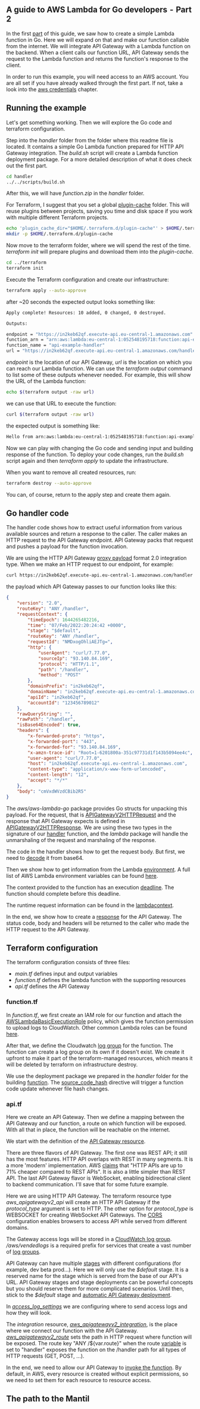 ## A guide to AWS Lambda for Go developers  -  Part 2

In the first [part](https://github.com/mantil-io/go-lambda-examples/tree/master/guide) of this guide, we saw how to create a simple Lambda function in Go. Here we will expand on that and make our function callable from the internet. We will integrate API Gateway with a Lambda function on the backend. When a client calls our function URL, API Gateway sends the request to the Lambda function and returns the function's response to the client.

In order to run this example, you will need access to an AWS account. You are all set if you have already walked through the first part. If not, take a look into the [aws credentials](https://github.com/mantil-io/go-lambda-examples/tree/master/guide#aws-credentials) chapter.

<!--
https://github.com/mantil-io/go-lambda-examples/tree/master/guide#view-lambda-function-logs

What is stage
What is integration
What is deployment

opisati kakvi su ovo primjeri

kod je ogoljen do esencije
kod je pripremljen za igranje
za pocetak experimentiranja 
za nekog tko bi htio zagnjuriti ali ne zna od kuda krenuti

radi se o primjerima, ne o clancima
clanak je tu da potkrijepi kod, ali mogao bi ga napisati i kao komentare u kodu

tako da nisam dobar fit onome sto vi zamisljate kao clanak
taj clanak bez koda ne vrijedi nista
on je potpora kodu

da bi pisao o tome moram vec imati nekog iskustva
ne pisaem o temama o kojima nema iskustva
osim u nekim slucajevima kada zelim nauciti, onda si postavljam pitanja sto bi me sve mogli pitati oni kojima to budem objasnjavao
zelim nauciti da bi mogao objasniti drugima

destiliram koncepte i kod dok ne ostane samo no sto je esencijalno 
micem accidental complexiti, zbog projekta, zbog library
-->

## Running the example

Let's get something working. Then we will explore the Go code and terraform configuration. 

Step into the *handler* folder from the folder where this readme file is located. It contains a simple Go Lambda function prepared for HTTP API Gateway integration. The *build.sh* script will create a Lambda function deployment package. For a more detailed description of what it does check out the first part.

``` sh
cd handler
../../scripts/build.sh
```

After this, we will have *function.zip* in the *handler* folder.

For Terraform, I suggest that you set a global [plugin-cache](https://www.terraform.io/cli/config/config-file#provider-plugin-cache) folder. This will reuse plugins between projects, saving you time and disk space if you work with multiple different Terraform projects.
``` sh
echo 'plugin_cache_dir="$HOME/.terraform.d/plugin-cache"' > $HOME/.terraformrc
mkdir -p $HOME/.terraform.d/plugin-cache
```

Now move to the terraform folder, where we will spend the rest of the time. *terraform init* will prepare plugins and download them into the *plugin-cache*.

``` sh
cd ../terraform
terraform init
``` 

Execute the Terraform configuration and create our infrastructure: 
``` sh
terraform apply --auto-approve
```
after ~20 seconds the expected output looks something like:

``` sh
Apply complete! Resources: 10 added, 0 changed, 0 destroyed.

Outputs:

endpoint = "https://in2keb62qf.execute-api.eu-central-1.amazonaws.com"
function_arn = "arn:aws:lambda:eu-central-1:052548195718:function:api-example-handler"
function_name = "api-example-handler"
url = "https://in2keb62qf.execute-api.eu-central-1.amazonaws.com/handler"
```
*endpoint* is the location of our API Gateway, *url* is the location on which you can reach our Lambda function.
We can use the *terraform output* command to list some of these outputs whenever needed. For example, this will show the URL of the Lambda function: 
``` sh
echo $(terraform output -raw url)
```

we can use that URL to execute the function:

``` sh
curl $(terraform output -raw url)
```

the expected output is something like:

``` sh
Hello from arn:aws:lambda:eu-central-1:052548195718:function:api-example-handler
```

Now we can play with changing the Go code and sending input and building response of the function. To deploy your code changes, run the *build.sh* script again and then *terraform apply* to update the infrastructure. 

When you want to remove all created resources, run: 
``` sh
terraform destroy --auto-approve
```
You can, of course, return to the apply step and create them again. 

## Go handler code

The handler code shows how to extract useful information from various available sources and return a response to the caller. The caller makes an HTTP request to the API Gateway endpoint. API Gateway packs that request and pushes a payload for the function invocation.

We are using the HTTP API Gateway [proxy payload](https://docs.aws.amazon.com/apigateway/latest/developerguide/http-api-develop-integrations-lambda.html) format 2.0 integration type. When we make an HTTP request to our endpoint, for example:

``` sh
curl https://in2keb62qf.execute-api.eu-central-1.amazonaws.com/handler -d "request body"
```
<!--
[handler/main.go](handler/main.go) is a simple Lambda function. We are passing [handler](handler/main.go#56) to the lambda package. It will run our handler on each Lambda function invocation. In this case when function is invoked through HTTP API Gatweay integration we expect *APIGatewayV2HTTPRequest* in the request and we are using *APIGatewayV2HTTPResponse* for response. 

When we invoke our function through HTTP API Gateway with [proxy payload](https://docs.aws.amazon.com/apigateway/latest/developerguide/http-api-develop-integrations-lambda.html) format 2.0 the payload with wich the function is invoked look like this:
-->

the payload which API Gateway passes to our function looks like this:
``` json
{
    "version": "2.0",
    "routeKey": "ANY /handler",
    "requestContext": {
        "timeEpoch": 1644265482216,
        "time": "07/Feb/2022:20:24:42 +0000",
        "stage": "$default",
        "routeKey": "ANY /handler",
        "requestId": "NMDxogOhliAEJTg=",
        "http": {
            "userAgent": "curl/7.77.0",
            "sourceIp": "93.140.84.169",
            "protocol": "HTTP/1.1",
            "path": "/handler",
            "method": "POST"
        },
        "domainPrefix": "in2keb62qf",
        "domainName": "in2keb62qf.execute-api.eu-central-1.amazonaws.com",
        "apiId": "in2keb62qf",
        "accountId": "123456789012"
    },
    "rawQueryString": "",
    "rawPath": "/handler",
    "isBase64Encoded": true,
    "headers": {
        "x-forwarded-proto": "https",
        "x-forwarded-port": "443",
        "x-forwarded-for": "93.140.84.169",
        "x-amzn-trace-id": "Root=1-6201800a-351c97731d1f143b5094ee4c",
        "user-agent": "curl/7.77.0",
        "host": "in2keb62qf.execute-api.eu-central-1.amazonaws.com",
        "content-type": "application/x-www-form-urlencoded",
        "content-length": "12",
        "accept": "*/*"
    },
    "body": "cmVxdWVzdCBib2R5"
}
```

The *aws/aws-lambda-go* package provides Go structs for unpacking this payload. For the request, that is [APIGatewayV2HTTPRequest](https://github.com/aws/aws-lambda-go/blob/main/events/apigw.go#L51-L64) and the response that API Gateway expects is defined in [APIGatewayV2HTTPResponse](https://github.com/aws/aws-lambda-go/blob/main/events/apigw.go#L123-L130). We are using these two types in the signature of our [handler](handler/main.go#L27) function, and the *lambda* package will handle the unmarshaling of the request and marshaling of the response.

The code in the handler shows how to get the request body. But first, we need to [decode](handler/main.go#L64-L73) it from base64. 

Then we show how to get information from the Lambda [environment](handler/main.go#L36). A full list of AWS Lambda environment variables can be found [here](https://docs.aws.amazon.com/lambda/latest/dg/configuration-envvars.html#configuration-envvars-runtime). 

The context provided to the function has an execution [deadline](handler/main.go#L42). The function should complete before this deadline. 

The runtime request information can be found in the [lambdacontext](handler/main.go#L47). 

In the end, we show how to create a [response](handler/main.go#L53) for the API Gateway. The status code, body and headers will be returned to the caller who made the HTTP request to the API Gateway.  

## Terraform configuration

The terraform configuration consists of three files:

* *main.tf* defines input and output variables 
* *function.tf* defines the lambda function with the supporting resources
* *api.tf* defines the API Gateway

### function.tf

In *function.tf*, we first create an IAM role for our function and attach the [AWSLambdaBasicExecutionRole](terraform/function.tf#L24) policy, which gives the function permission to upload logs to CloudWatch. Other common Lambda roles can be found [here](https://docs.aws.amazon.com/lambda/latest/dg/lambda-intro-execution-role.html). 

After that, we define the Cloudwatch [log group](terraform/function.tf#L30-L33) for the function. The function can create a log group on its own if it doesn't exist. We create it upfront to make it part of the terraform-managed resources, which means it will be deleted by terraform on infrastructure destroy.

We use the deployment package we prepared in the *handler* folder for the building [function](terraform/function.tf#L36-L48). The [source_code_hash](https://registry.terraform.io/providers/hashicorp/aws/latest/docs/resources/lambda_function#source_code_hash) directive will trigger a function code update whenever file hash changes.

### api.tf

Here we create an API Gateway. Then we define a mapping between the API Gateway and our function, a route on which function will be exposed. With all that in place, the function will be reachable on the internet.

We start with the definition of the [API Gateway resource](terraform/api.tf#L3-L9). 

There are three flavors of API Gateway. The first one was REST API; it still has the most features. HTTP API overlaps with REST in many segments. It is a more 'modern' implementation. AWS [claims](https://aws.amazon.com/about-aws/whats-new/2019/12/amazon-api-gateway-offers-faster-cheaper-simpler-apis-using-http-apis-preview/) that "HTTP APIs are up to 71% cheaper compared to REST APIs". It is also a little simpler than REST API. The last API Gateway flavor is WebSocket, enabling bidirectional client to backend communication. I'll save that for some future example.

Here we are using HTTP API Gateway. The terraform resource type *aws_apigatewayv2_api* will create an HTTP API Gateway if the *protocol_type* argument is set to HTTP. The other option for *protocol_type* is WEBSOCKET for creating WebSocket API Gateways. The [CORS](https://docs.aws.amazon.com/apigateway/latest/developerguide/http-api-cors.html) configuration enables browsers to access API while served from different domains. 

The Gateway access logs will be stored in a [CloudWatch log group](terraform/api.tf#L13-L16). */aws/vendedlogs* is a required prefix for services that create a vast number of [log groups](https://docs.aws.amazon.com/AmazonCloudWatch/latest/logs/AWS-logs-and-resource-policy.html).

API Gateway can have multiple [stages](https://docs.aws.amazon.com/apigateway/latest/developerguide/http-api-stages.html) with different configurations (for example, dev beta prod...). Here we will only use the *\$default* stage. It is a reserved name for the stage which is served from the base of our API's URL. API Gateway stages and stage deployments can be powerful concepts but you should reserve them for more complicated scenarios. Until then, stick to the *\$default* stage and [automatic API Gateway deployment](terraform/api.tf#L23).

In [*access_log_settings*](terraform/api.tf#L24-L38) we are configuring where to send access logs and how they will look.

The *integration* resource, [*aws_apigatewayv2_integration*](terraform/api.tf#L43-L49), is the place where we connect our function with the API Gateway. [*aws_apigatewayv2_route*](terraform/api.tf#L53-L57) sets the path in HTTP request where function will be exposed. The route key "ANY /\${var.route}" when the route [variable](terraform/main.tf#L16) is set to "handler" exposes the function on the /handler path for all types of HTTP requests (GET, POST, ...).

In the end, we need to allow our API Gateway to [invoke the function](terraform/api.tf#L61-L66). By default, in AWS, every resource is created without explicit permissions, so we need to set them for each resource to resource access. 

<!--
stages... ima ih vise $default automatic deployment
-->


## The path to the Mantil

<!--
znamo da je ovo komplicirano
all the code you write is only business logic


v1:

{
    "body": null,
    "headers": {
        "Content-Length": "0",
        "Host": "9pyofn5yi9.execute-api.eu-central-1.amazonaws.com",
        "User-Agent": "curl/7.77.0",
        "X-Amzn-Trace-Id": "Root=1-61fff17e-5b8496e96e81bed7494730a7",
        "X-Forwarded-For": "93.136.72.29",
        "X-Forwarded-Port": "443",
        "X-Forwarded-Proto": "https",
        "accept": "*/*"
    },
    "httpMethod": "POST",
    "isBase64Encoded": false,
    "multiValueHeaders": {
        "Content-Length": [
            "0"
        ],
        "Host": [
            "9pyofn5yi9.execute-api.eu-central-1.amazonaws.com"
        ],
        "User-Agent": [
            "curl/7.77.0"
        ],
        "X-Amzn-Trace-Id": [
            "Root=1-61fff17e-5b8496e96e81bed7494730a7"
        ],
        "X-Forwarded-For": [
            "93.136.72.29"
        ],
        "X-Forwarded-Port": [
            "443"
        ],
        "X-Forwarded-Proto": [
            "https"
        ],
        "accept": [
            "*/*"
        ]
    },
    "multiValueQueryStringParameters": null,
    "path": "/handler/",
    "pathParameters": {
        "proxy": ""
    },
    "queryStringParameters": null,
    "requestContext": {
        "accountId": "052548195718",
        "apiId": "9pyofn5yi9",
        "domainName": "9pyofn5yi9.execute-api.eu-central-1.amazonaws.com",
        "domainPrefix": "9pyofn5yi9",
        "extendedRequestId": "NIKr1jmIFiAEJmw=",
        "httpMethod": "POST",
        "identity": {
            "accessKey": null,
            "accountId": null,
            "caller": null,
            "cognitoAmr": null,
            "cognitoAuthenticationProvider": null,
            "cognitoAuthenticationType": null,
            "cognitoIdentityId": null,
            "cognitoIdentityPoolId": null,
            "principalOrgId": null,
            "sourceIp": "93.136.72.29",
            "user": null,
            "userAgent": "curl/7.77.0",
            "userArn": null
        },
        "path": "/handler/",
        "protocol": "HTTP/1.1",
        "requestId": "NIKr1jmIFiAEJmw=",
        "requestTime": "06/Feb/2022:16:04:14 +0000",
        "requestTimeEpoch": 1644163454741,
        "resourceId": "ANY /handler/{proxy+}",
        "resourcePath": "/handler/{proxy+}",
        "stage": "$default"
    },
    "resource": "/handler/{proxy+}",
    "stageVariables": null,
    "version": "1.0"
}


v2: 

{
    "headers": {
        "accept": "*/*",
        "content-length": "0",
        "host": "9pyofn5yi9.execute-api.eu-central-1.amazonaws.com",
        "user-agent": "curl/7.77.0",
        "x-amzn-trace-id": "Root=1-61fff2e3-6c0b0b63585d1a33199498a6",
        "x-forwarded-for": "93.136.72.29",
        "x-forwarded-port": "443",
        "x-forwarded-proto": "https"
    },
    "isBase64Encoded": false,
    "pathParameters": {
        "proxy": "pero"
    },
    "rawPath": "/handler",
    "rawQueryString": "",
    "requestContext": {
        "accountId": "123456789012",
        "apiId": "9pyofn5yi9",
        "domainName": "9pyofn5yi9.execute-api.eu-central-1.amazonaws.com",
        "domainPrefix": "9pyofn5yi9",
        "http": {
            "method": "POST",
            "path": "/handler",
            "protocol": "HTTP/1.1",
            "sourceIp": "93.136.72.29",
            "userAgent": "curl/7.77.0"
        },
        "requestId": "NILjoi6FFiAEJ6A=",
        "routeKey": "ANY /handler/{proxy+}",
        "stage": "$default",
        "time": "06/Feb/2022:16:10:11 +0000",
        "timeEpoch": 1644163811849
    },
    "routeKey": "ANY /handler",
    "version": "2.0"
}


-->
